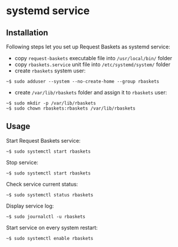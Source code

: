 # systemd service


## Installation

Following steps let you set up Request Baskets as systemd service:

 * copy `request-baskets` executable file into `/usr/local/bin/` folder
 * copy `rbaskets.service` unit file into `/etc/systemd/system/` folder
 * create `rbaskets` system user:

 ```
 ~$ sudo adduser --system --no-create-home --group rbaskets
 ```

 * create `/var/lib/rbaskets` folder and assign it to `rbaskets` user:

 ```
 ~$ sudo mkdir -p /var/lib/rbaskets
 ~$ sudo chown rbaskets:rbaskets /var/lib/rbaskets
 ```


## Usage

Start Request Baskets service:
```
~$ sudo systemctl start rbaskets
```

Stop service:
```
~$ sudo systemctl start rbaskets
```

Check service current status:
```
~$ sudo systemctl status rbaskets
```

Display service log:
```
~$ sudo journalctl -u rbaskets
```

Start service on every system restart:
```
~$ sudo systemctl enable rbaskets
```
